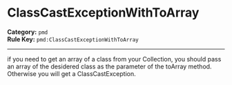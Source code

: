 
# ClassCastExceptionWithToArray
**Category:** `pmd`<br/>
**Rule Key:** `pmd:ClassCastExceptionWithToArray`<br/>


-----

if you need to get an array of a class from your Collection, you should pass an array of the desidered class as the parameter of the toArray method. Otherwise you will get a ClassCastException.

